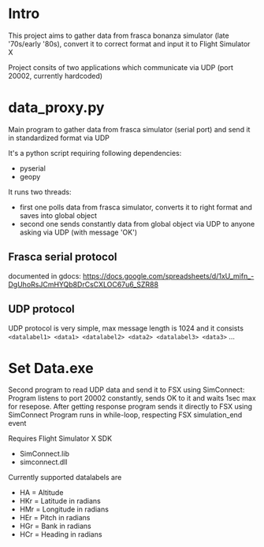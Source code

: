# Intro

This project aims to gather data from frasca bonanza simulator (late '70s/early '80s), convert it to correct format and input it to Flight Simulator X

Project consits of two applications which communicate via UDP (port 20002, currently hardcoded)

# data_proxy.py

Main program to gather data from frasca simulator (serial port) and send it in standardized format via UDP 

It's a python script requiring following dependencies:
* pyserial
* geopy

It runs two threads:
* first one polls data from frasca simulator, converts it to right format and saves into global object 
* second one sends constantly data from global object via UDP to anyone asking via UDP (with message 'OK')

## Frasca serial protocol

documented in gdocs: https://docs.google.com/spreadsheets/d/1xU_mifn_-DgUhoRsJCmHYQb8DrCsCXLOC67u6_SZR88

## UDP protocol 

UDP protocol is very simple, max message length is 1024 and it consists
`<datalabel1> <data1> <datalabel2> <data2> <datalabel3> <data3>` ...

# Set Data.exe

Second program to read UDP data and send it to FSX using SimConnect: Program listens to port 20002 constantly, sends OK to it and waits 1sec max for resepose. After getting response program sends it directly to FSX using SimConnect 
Program runs in while-loop, respecting FSX simulation_end event



Requires Flight Simulator X SDK
* SimConnect.lib 
* simconnect.dll

Currently supported datalabels are
* HA = Altitude
* HKr = Latitude in radians
* HMr = Longitude in radians
* HEr = Pitch in radians
* HGr = Bank in radians 
* HCr = Heading in radians 



